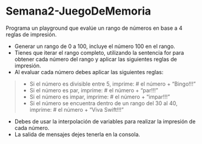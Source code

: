 # Semana2-JuegoDeMemoria
Programa un playground que evalúe un rango de números en base a 4 reglas de impresión.

 - Generar un rango de 0 a 100, incluye el número 100 en el rango.
 - Tienes que iterar el rango completo, utilizando la sentencia for para obtener cada número del rango y aplicar las siguientes reglas de impresión.
 - Al evaluar cada número debes aplicar las siguientes reglas:

>- Si el número es divisible entre 5, imprime: # el número  + “Bingo!!!”
>- Si el número es par, imprime: # el número + “par!!!”
>- Si el número es impar, imprime: # el número + “impar!!!”
>- Si el número se encuentra dentro de un rango del 30 al 40, imprime: # el número +  “Viva Swift!!!”

 - Debes de usar la interpolación de variables para realizar la impresión de cada número.
 - La salida de mensajes dejes tenerla en la consola.

